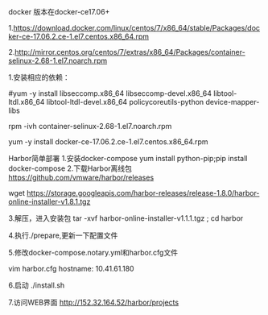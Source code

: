 docker 版本在docker-ce17.06+

1.https://download.docker.com/linux/centos/7/x86_64/stable/Packages/docker-ce-17.06.2.ce-1.el7.centos.x86_64.rpm

2.http://mirror.centos.org/centos/7/extras/x86_64/Packages/container-selinux-2.68-1.el7.noarch.rpm

1.安装相应的依赖：

#yum -y install libseccomp.x86_64 libseccomp-devel.x86_64  libtool-ltdl.x86_64 libtool-ltdl-devel.x86_64 policycoreutils-python device-mapper-libs

rpm -ivh container-selinux-2.68-1.el7.noarch.rpm 

yum -y install docker-ce-17.06.2.ce-1.el7.centos.x86_64.rpm


Harbor简单部署
1.安装docker-compose
yum install python-pip;pip install docker-compose
2.下载Harbor离线包
https://github.com/vmware/harbor/releases

wget https://storage.googleapis.com/harbor-releases/release-1.8.0/harbor-online-installer-v1.8.1.tgz 

3.解压，进入安装包
tar -xvf harbor-online-installer-v1.1.1.tgz ; cd harbor


4.执行./prepare,更新一下配置文件

5.修改docker-compose.notary.yml和harbor.cfg文件


vim harbor.cfg
hostname: 10.41.61.180


6.启动
./install.sh

7.访问WEB界面
http://152.32.164.52/harbor/projects

